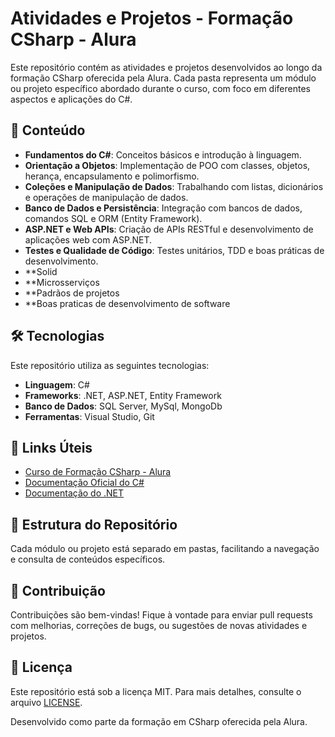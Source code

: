 # Atividades e Projetos - Formação CSharp - Alura

Este repositório contém as atividades e projetos desenvolvidos ao longo da formação CSharp oferecida pela Alura. Cada pasta representa um módulo ou projeto específico abordado durante o curso, com foco em diferentes aspectos e aplicações do C#.

## 🚀 Conteúdo

- **Fundamentos do C#**: Conceitos básicos e introdução à linguagem.
- **Orientação a Objetos**: Implementação de POO com classes, objetos, herança, encapsulamento e polimorfismo.
- **Coleções e Manipulação de Dados**: Trabalhando com listas, dicionários e operações de manipulação de dados.
- **Banco de Dados e Persistência**: Integração com bancos de dados, comandos SQL e ORM (Entity Framework).
- **ASP.NET e Web APIs**: Criação de APIs RESTful e desenvolvimento de aplicações web com ASP.NET.
- **Testes e Qualidade de Código**: Testes unitários, TDD e boas práticas de desenvolvimento.
- **Solid
- **Microsserviços 
- **Padrãos de projetos
- **Boas praticas de desenvolvimento de software

## 🛠️ Tecnologias

Este repositório utiliza as seguintes tecnologias:

- **Linguagem**: C#
- **Frameworks**: .NET, ASP.NET, Entity Framework
- **Banco de Dados**: SQL Server, MySql, MongoDb 
- **Ferramentas**: Visual Studio, Git

## 🔗 Links Úteis

- [Curso de Formação CSharp - Alura](https://www.alura.com.br/formacao-csharp)
- [Documentação Oficial do C#](https://docs.microsoft.com/pt-br/dotnet/csharp/)
- [Documentação do .NET](https://docs.microsoft.com/pt-br/dotnet/)

## 📂 Estrutura do Repositório

Cada módulo ou projeto está separado em pastas, facilitando a navegação e consulta de conteúdos específicos.


## 🤝 Contribuição

Contribuições são bem-vindas! Fique à vontade para enviar pull requests com melhorias, correções de bugs, ou sugestões de novas atividades e projetos.

## 📝 Licença

Este repositório está sob a licença MIT. Para mais detalhes, consulte o arquivo [LICENSE](LICENSE).

Desenvolvido como parte da formação em CSharp oferecida pela Alura.
